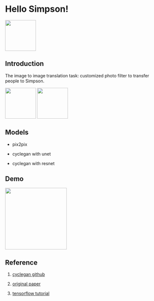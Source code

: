 # Hello Simpson!

<img src="https://github.com/MLWinterCampGoogle/Hello_Simpson/image/theme.png" width="100" />

## Introduction

The image to image translation task: customized photo filter to transfer people to Simpson.

<img src="https://github.com/MLWinterCampGoogle/Hello_Simpson/image/human.png" height="100"/> <img src="https://github.com/MLWinterCampGoogle/Hello_Simpson/image/simpson.png" height="100"/>

## Models

- pix2pix

- cyclegan with unet

- cyclegan with resnet

## Demo

<img src="https://github.com/MLWinterCampGoogle/Hello_Simpson/image/demo.jpg" height="200"/>

## Reference

1. [cyclegan github](https://junyanz.github.io/CycleGAN/)

2. [original paper](https://arxiv.org/pdf/1703.10593.pdf)

3. [tensorflow tutorial](https://www.tensorflow.org/tutorials/generative/cyclegan)


